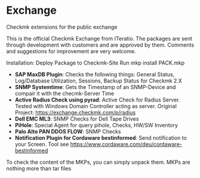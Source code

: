# Exchange
Checkmk extensions for the public exchange

This is the official Checkmk Exchange from ITeratio.
The packages are sent through development with customers and are approved by them.
Comments and suggestions for improvement are very welcome.

Installation:
Deploy Package to Checkmk-Site
Run 
    mkp install PACK.mkp

* **SAP MaxDB Plugin**: Checks the following things: General Status, Log/Database Utilization, Sessions, Backup Status for Checkmk 2.X
* **SNMP Systemtime**: Gets the Timestamp of an SNMP-Device and compair it with the checmk-Server Time
* **Active Radius Check using pyrad**: Active Check for Radius Server. Tested with Windows Domain Controller acting as server. Original Project: https://exchange.checkmk.com/p/radius
* **Dell EMC ML3**: SNMP Checks for Dell Tape Drives
* **PiHole**: Special Agent for query pihole, Checks, HW/SW Inventory
* **Palo Alto PAN DDOS FLOW**: SNMP Checks 
* **Notification Plugin for Cordaware bestinformed**: Send notification to your Screen. Tool see https://www.cordaware.com/deu/cordaware-bestinformed


To check the content of the MKPs, you can simply unpack them. MKPs are nothing more than tar files
